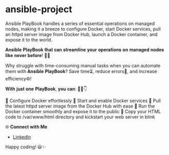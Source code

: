 # ansible-project
Ansible PlayBook handles a series of essential operations on managed nodes, making it a breeze to configure Docker, start Docker services, pull an httpd server image from Docker Hub, launch a Docker container, and expose it to the world.

𝐀𝐧𝐬𝐢𝐛𝐥𝐞 𝐏𝐥𝐚𝐲𝐁𝐨𝐨𝐤 𝐭𝐡𝐚𝐭 𝐜𝐚𝐧 𝐬𝐭𝐫𝐞𝐚𝐦𝐥𝐢𝐧𝐞 𝐲𝐨𝐮𝐫 𝐨𝐩𝐞𝐫𝐚𝐭𝐢𝐨𝐧𝐬 𝐨𝐧 𝐦𝐚𝐧𝐚𝐠𝐞𝐝 𝐧𝐨𝐝𝐞𝐬 𝐥𝐢𝐤𝐞 𝐧𝐞𝐯𝐞𝐫 𝐛𝐞𝐟𝐨𝐫𝐞! 🚀🔥

Why struggle with time-consuming manual tasks when you can automate them with 𝐀𝐧𝐬𝐢𝐛𝐥𝐞 𝐏𝐥𝐚𝐲𝐁𝐨𝐨𝐤? Save time⏳, reduce errors🚫, and increase efficiency⚙️!

𝐖𝐢𝐭𝐡 𝐣𝐮𝐬𝐭 𝐨𝐧𝐞 𝐏𝐥𝐚𝐲𝐁𝐨𝐨𝐤, 𝐲𝐨𝐮 𝐜𝐚𝐧: 💁‍♂️👇

🔹 Configure Docker effortlessly
🔹 Start and enable Docker services
🔹 Pull the latest httpd server image from the Docker Hub with ease
🔹 Run the Docker container smoothly and expose it to the public
🔹 Copy your HTML code to /var/www/html directory and kickstart your web server in blink

🌐 **Connect with Me**
- [LinkedIn](www.linkedin.com/in/md-azfar-alam)

Happy coding! 😃✨
